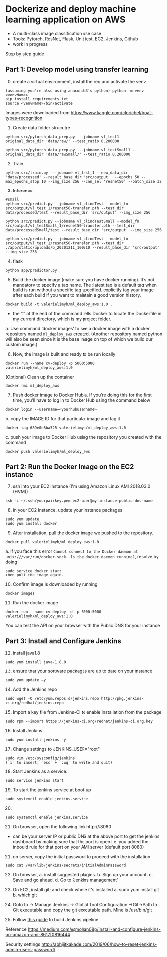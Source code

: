 # Dockerize and deploy machine learning application on AWS
- A multi-class image classification use case
- Tools: Pytorch, ResNet, Flask, Unit test, EC2, Jenkins, Github
- work in progress

Step by step guide 

## Part 1: Develop model using transfer learning
0. create a virtual environment, install the req and activate the venv

```
(assuming you're also using anaconda3's python) python -m venv <venvName>
pip install requirements.txt
source <venvName>/bin/activate
```

Images were downloaded from https://www.kaggle.com/clorichel/boat-types-recognition 

1. Create data folder strucutre 

```
python src/pytorch_data_prep.py  --jobname vl_test1 --original_data_dir 'data/raw/' --test_ratio 0.200000

python src/pytorch_data_prep.py  --jobname vl_testSmall1 --original_data_dir 'data/rawSmall/' --test_ratio 0.200000
```

2. Train

```
python src/train.py  --jobname vl_test_1 --new_data_dir 'data/processed' --result_base_dir 'src/output'  --epochs 50 --max_epochs_stop 10 --img_size 256 --cnn_sel 'resnet50' --batch_size 32

```


3. Inference

```
#small
python src/predict.py --jobname vl_blindTest --model_fn src/output/vl_test_1/resnet50-transfer.pth --test_dir data/processed/test --result_base_dir 'src/output' --img_size 256 

python src/predict.py --jobname vl_blindTestSmall --model_fn src/output/vl_testSmall_1/resnet50-transfer.pth --test_dir data/processedSmall/test --result_base_dir 'src/output' --img_size 256 

python src/predict.py --jobname vl_blindTest --model_fn src/output/vl_test_1/resnet50-transfer.pth --test_dir ./app/static/uploads/b_20201211_100510 --result_base_dir 'src/output' --img_size 256 
```

4. flask

```
python app/predictor.py
```

5. Build the docker image (make sure you have docker running). 
It’s not mandatory to specify a tag name. The :latest tag is a default tag when build is run without a specific tag specified. explicitly tag your image after each build if you want to maintain a good version history.

```
docker build -t valerielimyh/ml_deploy_aws:1.0 .
```
- the “.” at the end of the command tells Docker to locate the Dockerfile in my current directory, which is my project folder. 

a. Use command ‘docker images’ to see a docker image with a docker repository named `ml_deploy_aws` created. (Another repository named python will also be seen since it is the base image on top of which we build our custom image.)

6. Now, the image is built and ready to be run locally

```
docker run --name cv-deploy -p 5000:5000 valerielimyh/ml_deploy_aws:1.0
```

(Optional) Clean up the container

```
docker rmi ml_deploy_aws
```

7. Push docker image to Docker Hub
a. If you’re doing this for the first time, you’ll have to log in to Docker Hub using the command below

```
docker login --username=<yourhubusername>
```

b. copy the IMAGE ID for that particular image and tag it

```
docker tag 689e0e8ba525 valerielimyh/ml_deploy_aws:1.0
```

c. push your image to Docker Hub using the repository you created with the command

```
docker push valerielimyh/ml_deploy_aws
```

## Part 2: Run the Docker Image on the EC2 instance

7. ssh into your EC2 instance (I'm using  Amazon Linux AMI 2018.03.0 (HVM))
 
```
ssh -i ~/.ssh/yourpairkey.pem ec2-user@my-instance-public-dns-name
```

8. in your EC2 instance,  update your instance packages

```
sudo yum update
sudo yum install docker
```

9. After installation, pull the docker image we pushed to the repository.

```
docker pull valerielimyh/ml_deploy_aws:1.0
```

a. if you face this error `Cannot connect to the Docker daemon at unix:///var/run/docker.sock. Is the docker daemon running?`, resolve by doing

```
sudo service docker start
Then pull the image again.
```

10. Confirm image is downloaded by running

```
docker images
```

11. Run the docker image 

```
docker run --name cv-deploy -d -p 5000:5000 valerielimyh/ml_deploy_aws:1.0
```

You can test the API on your browser with the Public DNS for your instance 


## Part 3: Install and Configure Jenkins
12. install java1.8 

```
sudo yum install java-1.8.0
```

13.  ensure that your software packages are up to date on your instance

```
sudo yum update –y
```

14. Add the Jenkins repo 

```
sudo wget -O /etc/yum.repos.d/jenkins.repo http://pkg.jenkins-ci.org/redhat/jenkins.repo
```

15.  Import a key file from Jenkins-CI to enable installation from the package

```
sudo rpm --import https://jenkins-ci.org/redhat/jenkins-ci.org.key
```

16. Install Jenkins

```
sudo yum install jenkins -y
```

17. Change settings to JENKINS_USER="root"

```
sudo vim /etc/sysconfig/jenkins
(`i` to insert; `esc` + `:wq` to write and quit)
```

18. Start Jenkins as a service.

```
sudo service jenkins start
```

19. To start the jenkins service at boot-up

```
sudo systemctl enable jenkins.service
```

20. 

```
sudo systemctl enable jenkins.service
```

21. On browser, open the following link
http://<yourPublicDNS>:8080
- can be your server IP or public DNS at the above port to get the jenkins dashboard by making sure that the port is open i.e. you added the inbould rule for that port on your AMI server (default port 8080)

21. on server, copy the initial password to proceed with the installation

```
sudo cat /var/lib/jenkins/secrets/initialAdminPassword
```

22. On browser, 
a. install suggested plugins. 
b. Sign up your account. 
c. Save and go ahead. 
d. Go to ‘Jenkins management’

23. On EC2, install git; and check where it's installed
a. sudo yum install git
b. which git

24. Goto to -> Manage Jenkins -> Global Tool Configuration ->Git->Path to Git executable and copy the git executable path. Mine is /usr/bin/git

25. Follow [this guide](https://towardsdatascience.com/automating-data-science-projects-with-jenkins-8e843771aa02) to build Jenkins pipeline 



Reference 
https://medium.com/@mohan08p/install-and-configure-jenkins-on-amazon-ami-8617f0816444 

Security settings
http://abhijitkakade.com/2019/06/how-to-reset-jenkins-admin-users-password/